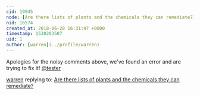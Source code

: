```yaml
---
cid: 19945
node: [Are there lists of plants and the chemicals they can remediate?](../notes/warren/06-26-2018/are-there-lists-of-plants-and-the-chemicals-they-can-remediate)
nid: 16574
created_at: 2018-06-28 16:31:47 +0000
timestamp: 1530203507
uid: 1
author: [warren](../profile/warren)
---
```


Apologies for the noisy comments above, we've found an error and are trying to fix it! [@tester](/profile/tester)

[warren](../profile/warren) replying to: [Are there lists of plants and the chemicals they can remediate?](../notes/warren/06-26-2018/are-there-lists-of-plants-and-the-chemicals-they-can-remediate)

